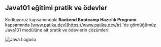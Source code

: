 ## Java101 eğitimi pratik ve ödevler

Kodluyoruz kapsamındaki **Backend Bootcamp Hazırlık Programı** kapsamında [www.patika.dev](https://www.patika.dev/tr) 'de gördüğümüz Java101 modülüne ait pratik ve ödevlerin çözümleri.

![Java Logosu](https://kodgemisi.com/assets/yazilim/java-4c808a3834c3eb26ddb21af59bfd77e7383399b68aa96747ee08b0c846d932ba.png)
